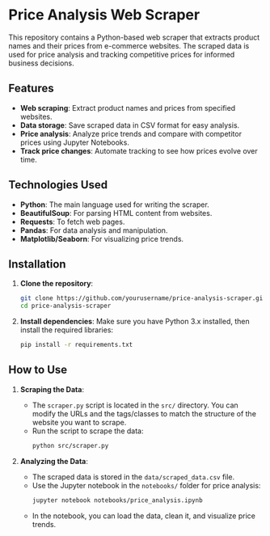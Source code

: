 # Price Analysis Web Scraper

This repository contains a Python-based web scraper that extracts product names and their prices from e-commerce websites. The scraped data is used for price analysis and tracking competitive prices for informed business decisions.

## Features
- **Web scraping**: Extract product names and prices from specified websites.
- **Data storage**: Save scraped data in CSV format for easy analysis.
- **Price analysis**: Analyze price trends and compare with competitor prices using Jupyter Notebooks.
- **Track price changes**: Automate tracking to see how prices evolve over time.

## Technologies Used
- **Python**: The main language used for writing the scraper.
- **BeautifulSoup**: For parsing HTML content from websites.
- **Requests**: To fetch web pages.
- **Pandas**: For data analysis and manipulation.
- **Matplotlib/Seaborn**: For visualizing price trends.

## Installation

1. **Clone the repository**:
    ```bash
    git clone https://github.com/yourusername/price-analysis-scraper.git
    cd price-analysis-scraper
    ```

2. **Install dependencies**:
    Make sure you have Python 3.x installed, then install the required libraries:
    ```bash
    pip install -r requirements.txt
    ```

## How to Use

1. **Scraping the Data**:
    - The `scraper.py` script is located in the `src/` directory. You can modify the URLs and the tags/classes to match the structure of the website you want to scrape.
    - Run the script to scrape the data:
      ```bash
      python src/scraper.py
      ```

2. **Analyzing the Data**:
    - The scraped data is stored in the `data/scraped_data.csv` file.
    - Use the Jupyter notebook in the `notebooks/` folder for price analysis:
      ```bash
      jupyter notebook notebooks/price_analysis.ipynb
      ```
    - In the notebook, you can load the data, clean it, and visualize price trends.
